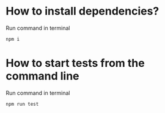 # How to install dependencies? 

Run command in terminal
```
npm i
```

# How to start tests from the command line

Run command in terminal
```
npm run test
```